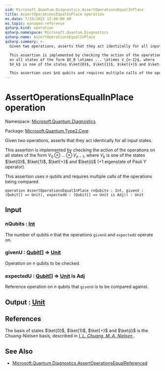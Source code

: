 ```yaml
---
uid: Microsoft.Quantum.Diagnostics.AssertOperationsEqualInPlace
title: AssertOperationsEqualInPlace operation
ms.date: 7/19/2022 12:00:00 AM
ms.topic: managed-reference
qsharp.kind: operation
qsharp.namespace: Microsoft.Quantum.Diagnostics
qsharp.name: AssertOperationsEqualInPlace
qsharp.summary: >-
  Given two operations, asserts that they act identically for all input states.

  This assertion is implemented by checking the action of the operations
  on all states of the form $V_0 \otimes ... \otimes V_{n-1}$, where
  $V_k$ is one of the states $\ket{0}$, $\ket{1}$, $\ket{+}$ and $\ket{i}$ (+1 eigenstate of Pauli Y operator).

  This assertion uses $n$ qubits and requires multiple calls of the operations being compared.
---
```


# AssertOperationsEqualInPlace operation

Namespace: [Microsoft.Quantum.Diagnostics](xref:Microsoft.Quantum.Diagnostics)

Package: [Microsoft.Quantum.Type2.Core](https://nuget.org/packages/Microsoft.Quantum.Type2.Core)


Given two operations, asserts that they act identically for all input states.This assertion is implemented by checking the action of the operationson all states of the form $V_0 \otimes ... \otimes V_{n-1}$, where$V_k$ is one of the states $\ket{0}$, $\ket{1}$, $\ket{+}$ and $\ket{i}$ (+1 eigenstate of Pauli Y operator).This assertion uses $n$ qubits and requires multiple calls of the operations being compared.

```qsharp
operation AssertOperationsEqualInPlace (nQubits : Int, givenU : (Qubit[] => Unit), expectedU : (Qubit[] => Unit is Adj)) : Unit
```


## Input

### nQubits : [Int](xref:microsoft.quantum.qsharp.valueliterals#int-literals)

The number of qubits $n$ that the operations `givenU` and `expectedU` operate on.


### givenU : [Qubit](xref:microsoft.quantum.qsharp.valueliterals#qubit-literals)[] => [Unit](xref:microsoft.quantum.qsharp.valueliterals#unit-literal) 

Operation on $n$ qubits to be checked.


### expectedU : [Qubit](xref:microsoft.quantum.qsharp.valueliterals#qubit-literals)[] => [Unit](xref:microsoft.quantum.qsharp.valueliterals#unit-literal)  is Adj

Reference operation on $n$ qubits that `givenU` is to be compared against.



## Output : [Unit](xref:microsoft.quantum.qsharp.valueliterals#unit-literal)



## References

The basis of states $\ket{0}$, $\ket{1}$, $\ket{+}$ and $\ket{i}$ is the Chuang-Nielsen basis,described in [ *I. L. Chuang, M. A. Nielsen* ](https://arxiv.org/abs/quant-ph/9610001).

## See Also

- [Microsoft.Quantum.Diagnostics.AssertOperationsEqualReferenced](xref:Microsoft.Quantum.Diagnostics.AssertOperationsEqualReferenced)